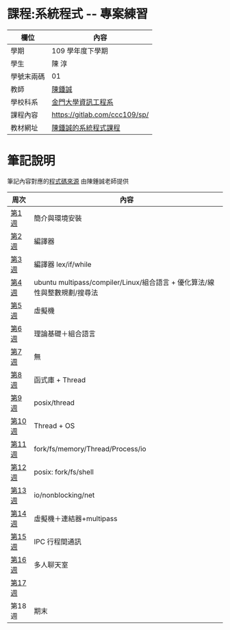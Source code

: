 # 課程:系統程式 -- 專案練習

欄位 | 內容
-----|--------
學期 | 109 學年度下學期
學生 |  陳 淳
學號末兩碼 | 01
教師 | [陳鍾誠](https://www.nqu.edu.tw/educsie/index.php?act=blog&code=list&ids=4)
學校科系 | [金門大學資訊工程系](https://www.nqu.edu.tw/educsie/index.php)
課程內容 | https://gitlab.com/ccc109/sp/
教材網址 | [陳鍾誠的系統程式課程](http://programmermedia.org/root/%E9%99%B3%E9%8D%BE%E8%AA%A0/%E8%AA%B2%E7%A8%8B/%E7%B3%BB%E7%B5%B1%E7%A8%8B%E5%BC%8F/README.md)

# 筆記說明

筆記內容對應的[程式碼來源](https://github.com/ccccourse/sp) 由陳鍾誠老師提供

周次 | 內容
-----|----------
[第1週](https://github.com/Chen-Chun/sp109b/blob/main/Note/week1.md) | 簡介與環境安裝
[第2週](https://github.com/Chen-Chun/sp109b/blob/main/Note/week2.md) | 編譯器
[第3週](https://github.com/Chen-Chun/sp109b/blob/main/Note/week3.md) | 編譯器 lex/if/while
[第4週](https://github.com/Chen-Chun/sp109b/blob/main/Note/week4.md) | ubuntu multipass/compiler/Linux/組合語言 + 優化算法/線性與整數規劃/搜尋法 
[第5週](https://github.com/Chen-Chun/sp109b/blob/main/Note/week5.md) | 虛擬機
[第6週](https://github.com/Chen-Chun/sp109b/blob/main/Note/week6.md) | 理論基礎＋組合語言
[第7週](https://github.com/Chen-Chun/sp109b/blob/main/Note/week7.md) | 無
[第8週](https://github.com/Chen-Chun/sp109b/blob/main/Note/week8.md) | 函式庫 + Thread
[第9週](https://github.com/Chen-Chun/sp109b/blob/main/Note/week9.md) | posix/thread
[第10週](https://github.com/Chen-Chun/sp109b/blob/main/Note/week10.md) | Thread + OS
[第11週](https://github.com/Chen-Chun/sp109b/blob/main/Note/week11.md) | fork/fs/memory/Thread/Process/io
[第12週](https://github.com/Chen-Chun/sp109b/blob/main/Note/week12.md) | posix: fork/fs/shell
[第13週](https://github.com/Chen-Chun/sp109b/blob/main/Note/week13.md) | io/nonblocking/net
[第14週](https://github.com/Chen-Chun/sp109b/blob/main/Note/week14.md) | 虛擬機＋連結器+multipass
[第15週](https://github.com/Chen-Chun/sp109b/blob/main/Note/week15.md) | IPC 行程間通訊
[第16週](https://github.com/Chen-Chun/sp109b/blob/main/Note/week16.md) | 多人聊天室
[第17週](https://github.com/Chen-Chun/sp109b/blob/main/Note/week17.md) | 
第18週 | 期末
